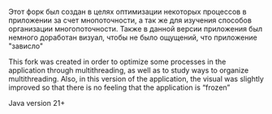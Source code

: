 Этот форк был создан в целях оптимизации некоторых процессов в приложении за счет мнопоточности, а так же для изучения способов организации многопоточности.
Также в данной версии приложения был немного доработан визуал, чтобы не было ощущений, что приложение "зависло"
  
This fork was created in order to optimize some processes in the application through multithreading, as well as to study ways to organize multithreading. Also, in this version of the application, the visual was slightly improved so that there is no feeling that the application is “frozen”

Java version 21+
